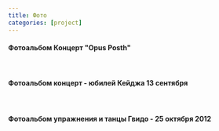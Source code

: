```yaml
---
title: Фото
categories: [project]
---
```

#### Фотоальбом Концерт "Opus Posth"

<img alt="" src="./img/original1.jpg" class="img-thumbnail"/>
<img alt="" src="./img/original2.jpg" class="img-thumbnail"/>
<img alt="" src="./img/original3.jpg" class="img-thumbnail"/>
<img alt="" src="./img/original4.jpg" class="img-thumbnail"/>
<img alt="" src="./img/original5.jpg" class="img-thumbnail"/>
<img alt="" src="./img/original6.jpg" class="img-thumbnail"/>
<img alt="" src="./img/original7.jpg" class="img-thumbnail"/>
<img alt="" src="./img/01.jpg" class="img-thumbnail"/>

#### Фотоальбом концерт - юбилей Кейджа 13 сентября

<img alt="" src="./img/origina1.jpg" class="img-thumbnail"/>
<img alt="" src="./img/origina2.jpg" class="img-thumbnail"/>
<img alt="" src="./img/origina3.jpg" class="img-thumbnail"/>
<img alt="" src="./img/origina4.jpg" class="img-thumbnail"/>
<img alt="" src="./img/origina5.jpg" class="img-thumbnail"/>
<img alt="" src="./img/origina6.jpg" class="img-thumbnail"/>
<img alt="" src="./img/origina7.jpg" class="img-thumbnail"/>
<img alt="" src="./img/origina8.jpg" class="img-thumbnail"/>
<img alt="" src="./img/origina9.jpg" class="img-thumbnail"/>
<img alt="" src="./img/origina10.jpg" class="img-thumbnail"/>
<img alt="" src="./img/origina11.jpg" class="img-thumbnail"/>
<img alt="" src="./img/origina12.jpg" class="img-thumbnail"/>
<img alt="" src="./img/origina13.jpg" class="img-thumbnail"/>
<img alt="" src="./img/origina14.jpg" class="img-thumbnail"/>
<img alt="" src="./img/origina15.jpg" class="img-thumbnail"/>
<img alt="" src="./img/origina16.jpg" class="img-thumbnail"/>
<img alt="" src="./img/origina17.jpg" class="img-thumbnail"/>
<img alt="" src="./img/origina18.jpg" class="img-thumbnail"/>
<img alt="" src="./img/origina19.jpg" class="img-thumbnail"/>
<img alt="" src="./img/origina20.jpg" class="img-thumbnail"/>
<img alt="" src="./img/origina21.jpg" class="img-thumbnail"/>
<img alt="" src="./img/origina22.jpg" class="img-thumbnail"/>
<img alt="" src="./img/origina23.jpg" class="img-thumbnail"/>
<img alt="" src="./img/origina24.jpg" class="img-thumbnail"/>
<img alt="" src="./img/origina25.jpg" class="img-thumbnail"/>
<img alt="" src="./img/origina26.jpg" class="img-thumbnail"/>
<img alt="" src="./img/origina27.jpg" class="img-thumbnail"/>
<img alt="" src="./img/origina28.jpg" class="img-thumbnail"/>
<img alt="" src="./img/origina29.jpg" class="img-thumbnail"/>
<img alt="" src="./img/origina30.jpg" class="img-thumbnail"/>
<img alt="" src="./img/origina31.jpg" class="img-thumbnail"/>
<img alt="" src="./img/origina32.jpg" class="img-thumbnail"/>
<img alt="" src="./img/origina33.jpg" class="img-thumbnail"/>
<img alt="" src="./img/origina34.jpg" class="img-thumbnail"/>
<img alt="" src="./img/origina35.jpg" class="img-thumbnail"/>
<img alt="" src="./img/origina36.jpg" class="img-thumbnail"/>
<img alt="" src="./img/origina37.jpg" class="img-thumbnail"/>
<img alt="" src="./img/origina38.jpg" class="img-thumbnail"/>
<img alt="" src="./img/origina39.jpg" class="img-thumbnail"/>
<img alt="" src="./img/origina40.jpg" class="img-thumbnail"/>
<img alt="" src="./img/origina41.jpg" class="img-thumbnail"/>
<img alt="" src="./img/origina42.jpg" class="img-thumbnail"/>
<img alt="" src="./img/origina43.jpg" class="img-thumbnail"/>
<img alt="" src="./img/origina44.jpg" class="img-thumbnail"/>
<img alt="" src="./img/origina45.jpg" class="img-thumbnail"/>
<img alt="" src="./img/origina46.jpg" class="img-thumbnail"/>
<img alt="" src="./img/origina47.jpg" class="img-thumbnail"/>
<img alt="" src="./img/origina48.jpg" class="img-thumbnail"/>

#### Фотоальбом упражнения и танцы Гвидо - 25 октября 2012

<img alt="" src="./img/original11.jpg" class="img-thumbnail"/>
<img alt="" src="./img/original12.jpg" class="img-thumbnail"/>
<img alt="" src="./img/original14.jpg" class="img-thumbnail"/>
<img alt="" src="./img/original15.jpg" class="img-thumbnail"/>
<img alt="" src="./img/original16.jpg" class="img-thumbnail"/>
<img alt="" src="./img/original17.jpg" class="img-thumbnail"/>
<img alt="" src="./img/original18.jpg" class="img-thumbnail"/>
<img alt="" src="./img/original19.jpg" class="img-thumbnail"/>
<img alt="" src="./img/original20.jpg" class="img-thumbnail"/>
<img alt="" src="./img/original21.jpg" class="img-thumbnail"/>
<img alt="" src="./img/original22.jpg" class="img-thumbnail"/>
<img alt="" src="./img/original23.jpg" class="img-thumbnail"/>
<img alt="" src="./img/original24.jpg" class="img-thumbnail"/>
<img alt="" src="./img/original25.jpg" class="img-thumbnail"/>
<img alt="" src="./img/original26.jpg" class="img-thumbnail"/>
<img alt="" src="./img/original27.jpg" class="img-thumbnail"/>
<img alt="" src="./img/original28.jpg" class="img-thumbnail"/>
<img alt="" src="./img/original29.jpg" class="img-thumbnail"/>
<img alt="" src="./img/original30.jpg" class="img-thumbnail"/>
<img alt="" src="./img/original31.jpg" class="img-thumbnail"/>
<img alt="" src="./img/original32.jpg" class="img-thumbnail"/>
<img alt="" src="./img/original33.jpg" class="img-thumbnail"/>
<img alt="" src="./img/original34.jpg" class="img-thumbnail"/>
<img alt="" src="./img/original35.jpg" class="img-thumbnail"/>
<img alt="" src="./img/original36.jpg" class="img-thumbnail"/>
<img alt="" src="./img/original37.jpg" class="img-thumbnail"/>
<img alt="" src="./img/original38.jpg" class="img-thumbnail"/>
<img alt="" src="./img/original39.jpg" class="img-thumbnail"/>
<img alt="" src="./img/original40.jpg" class="img-thumbnail"/>
<img alt="" src="./img/original41.jpg" class="img-thumbnail"/>
<img alt="" src="./img/original42.jpg" class="img-thumbnail"/>
<img alt="" src="./img/original43.jpg" class="img-thumbnail"/>
<img alt="" src="./img/original44.jpg" class="img-thumbnail"/>
<img alt="" src="./img/original45.jpg" class="img-thumbnail"/>
<img alt="" src="./img/original46.jpg" class="img-thumbnail"/>
<img alt="" src="./img/original47.jpg" class="img-thumbnail"/>
<img alt="" src="./img/original48.jpg" class="img-thumbnail"/>
<img alt="" src="./img/original49.jpg" class="img-thumbnail"/>
<img alt="" src="./img/original50.jpg" class="img-thumbnail"/>
<img alt="" src="./img/original51.jpg" class="img-thumbnail"/>
<img alt="" src="./img/original52.jpg" class="img-thumbnail"/>
<img alt="" src="./img/original53.jpg" class="img-thumbnail"/>
<img alt="" src="./img/original54.jpg" class="img-thumbnail"/>
<img alt="" src="./img/original55.jpg" class="img-thumbnail"/>
